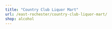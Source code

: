 ```yaml
---
title: "Country Club Liquor Mart"
url: /east-rochester/country-club-liquor-mart/
shop: alcohol
---
```

